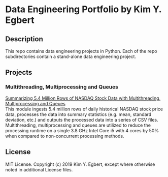# Data Engineering Portfolio by Kim Y. Egbert

## Description

This repo contains data engineering projects in Python. Each of the repo subdirectories contain a stand-alone data engineering project.

## Projects

### Multithreading, Multiprocessing and Queues

[Summarizing 5.4 Million Rows of NASDAQ Stock Data with Multithreading, Multiprocessing and Queues](/stocks-multithreading-multiprocessing)  
This module ingests 5.4 million rows of daily historical NASDAQ stock price data, processes the data into summary statistics (e.g. mean, standard deviation, etc.) and outputs the processed data into a series of CSV files. Multithreading, multiprocessing and queues are utilized to reduce the processing runtime on a single 3.8 GHz Intel Core i5 with 4 cores by 50% when compared to non-concurrent processing methods. 

## License

MIT License. Copyright (c) 2019 Kim Y. Egbert, except where otherwise noted in additional License files.
